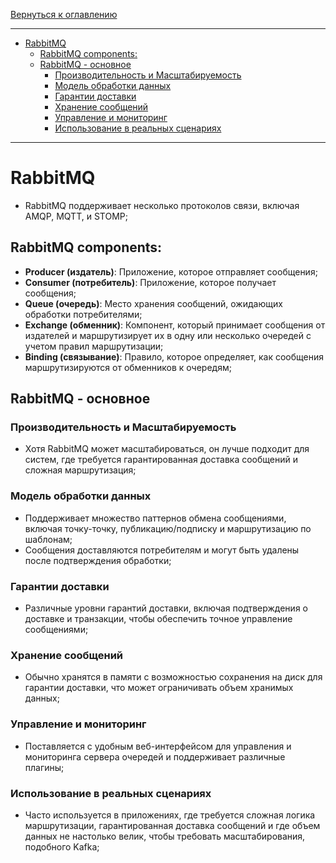[Вернуться к оглавлению](https://github.com/engine-it-in/different-level-task/blob/main/README.md)
***
* [RabbitMQ](#rabbitmq)
  * [RabbitMQ components:](#rabbitmq-components-)
  * [RabbitMQ - основное](#rabbitmq---основное)
    * [Производительность и Масштабируемость](#производительность-и-масштабируемость)
    * [Модель обработки данных](#модель-обработки-данных)
    * [Гарантии доставки](#гарантии-доставки)
    * [Хранение сообщений](#хранение-сообщений)
    * [Управление и мониторинг](#управление-и-мониторинг)
    * [Использование в реальных сценариях](#использование-в-реальных-сценариях)
***

# RabbitMQ

* RabbitMQ поддерживает несколько протоколов связи, включая AMQP, MQTT, и STOMP;

## RabbitMQ components:

- **Producer (издатель)**: Приложение, которое отправляет сообщения;
- **Consumer (потребитель)**: Приложение, которое получает сообщения;
- **Queue (очередь)**: Место хранения сообщений, ожидающих обработки потребителями;
- **Exchange (обменник)**: Компонент, который принимает сообщения от издателей и маршрутизирует их в одну или несколько
  очередей с учетом правил маршрутизации;
- **Binding (связывание)**: Правило, которое определяет, как сообщения маршрутизируются от обменников к очередям;

## RabbitMQ - основное

### Производительность и Масштабируемость

* Хотя RabbitMQ может масштабироваться, он лучше подходит для систем, где требуется гарантированная доставка
сообщений и сложная маршрутизация;

### Модель обработки данных

* Поддерживает множество паттернов обмена сообщениями, включая точку-точку, публикацию/подписку и
маршрутизацию по шаблонам; 
* Сообщения доставляются потребителям и могут быть удалены после подтверждения обработки;

### Гарантии доставки

* Различные уровни гарантий доставки, включая подтверждения о доставке и транзакции, чтобы
обеспечить точное управление сообщениями;

### Хранение сообщений

* Обычно хранятся в памяти с возможностью сохранения на диск для гарантии доставки, что может ограничивать объем хранимых
данных;

### Управление и мониторинг

* Поставляется с удобным веб-интерфейсом для управления и мониторинга сервера очередей и поддерживает
различные плагины;

### Использование в реальных сценариях

* Часто используется в приложениях, где требуется сложная логика маршрутизации, гарантированная доставка
сообщений и где объем данных не настолько велик, чтобы требовать масштабирования, подобного Kafka;
